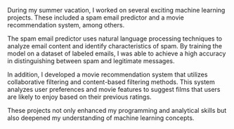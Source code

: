 During my summer vacation, I worked on several exciting machine learning projects. These included a spam email predictor and a movie recommendation system, among others.

The spam email predictor uses natural language processing techniques to analyze email content and identify characteristics of spam. By training the model on a dataset of labeled emails, I was able to achieve a high accuracy in distinguishing between spam and legitimate messages.

In addition, I developed a movie recommendation system that utilizes collaborative filtering and content-based filtering methods. This system analyzes user preferences and movie features to suggest films that users are likely to enjoy based on their previous ratings.

These projects not only enhanced my programming and analytical skills but also deepened my understanding of machine learning concepts.
